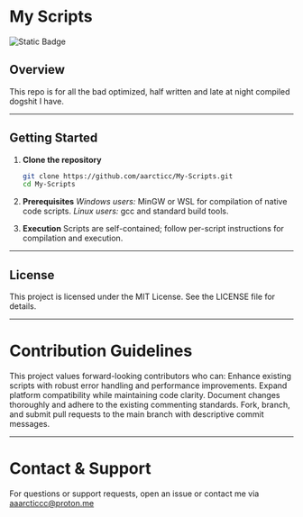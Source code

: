 # My Scripts

![Static Badge](https://img.shields.io/badge/MIT-%20green?label=LICENSE&link=https%3A%2F%2Fgithub.com%2Faarcticc%2FMy-Scripts%2Fblob%2Fmain%2FLICENSE)

## Overview

This repo is for all the bad optimized, half written and late at night compiled dogshit I have.

---

## Getting Started

1. **Clone the repository**

   ```bash
   git clone https://github.com/aarcticc/My-Scripts.git
   cd My-Scripts

2. **Prerequisites**
   *Windows users:* MinGW or WSL for compilation of native code scripts.
   *Linux users:* gcc and standard build tools.

3. **Execution**
   Scripts are self-contained; follow per-script instructions for compilation and execution.

---

## License

This project is licensed under the MIT License.
See the LICENSE file for details.

---

# Contribution Guidelines

This project values forward-looking contributors who can:
Enhance existing scripts with robust error handling and performance improvements.
Expand platform compatibility while maintaining code clarity.
Document changes thoroughly and adhere to the existing commenting standards.
Fork, branch, and submit pull requests to the main branch with descriptive commit messages.

---

# Contact & Support

For questions or support requests, open an issue or contact me via aaarcticcc@proton.me



